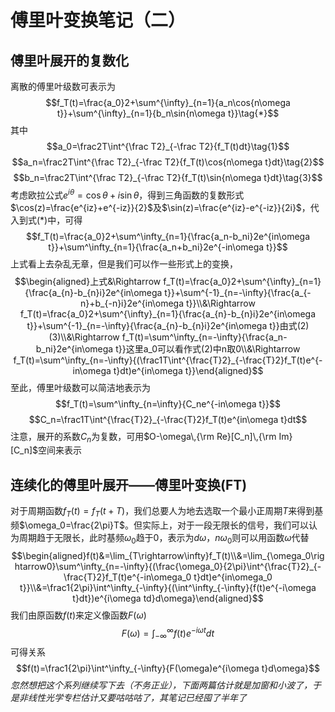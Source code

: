 # 傅里叶变换笔记（二）
## 傅里叶展开的复数化
离散的傅里叶级数可表示为
$$f_T(t)=\frac{a_0}2+\sum^{\infty}_{n=1}{a_n\cos{n\omega t}}+\sum^{\infty}_{n=1}{b_n\sin{n\omega t}}\tag{*}$$
其中
$$a_0=\frac2T\int^{\frac T2}_{-\frac T2}{f_T(t)dt}\tag{1}$$
$$a_n=\frac2T\int^{\frac T2}_{-\frac T2}{f_T(t)\cos{n\omega t}dt}\tag{2}$$
$$b_n=\frac2T\int^{\frac T2}_{-\frac T2}{f_T(t)\sin{n\omega t}dt}\tag{3}$$
考虑欧拉公式$e^{i\theta}=\cos\theta+i\sin\theta$，得到三角函数的复数形式$\cos(z)=\frac{e^{iz}+e^{-iz}}{2}$及$\sin(z)=\frac{e^{iz}-e^{-iz}}{2i}$，代入到式(*)中，可得
$$f_T(t)=\frac{a_0}2+\sum^\infty_{n=1}{\frac{a_n-b_ni}2e^{in\omega t}}+\sum^\infty_{n=1}{\frac{a_n+b_ni}2e^{-in\omega t}}$$
上式看上去杂乱无章，但是我们可以作一些形式上的变换，
$$\begin{aligned}上式&\Rightarrow f_T(t)=\frac{a_0}2+\sum^{\infty}_{n=1}{\frac{a_{n}-b_{n}i}2e^{in\omega t}}+\sum^{-1}_{n=-\infty}{\frac{a_{-n}+b_{-n}i}2e^{in\omega t}}\\&\Rightarrow f_T(t)=\frac{a_0}2+\sum^{\infty}_{n=1}{\frac{a_{n}-b_{n}i}2e^{in\omega t}}+\sum^{-1}_{n=-\infty}{\frac{a_{n}-b_{n}i}2e^{in\omega t}}由式(2)(3)\\&\Rightarrow f_T(t)=\sum^\infty_{n=-\infty}{\frac{a_n-b_ni}2e^{in\omega t}}这里a_0可以看作式(2)中n取0\\&\Rightarrow f_T(t)=\sum^\infty_{n=-\infty}{(\frac1T\int^{\frac{T}2}_{-\frac{T}2}f_T(t)e^{-in\omega t}dt)e^{in\omega t}}\end{aligned}$$
至此，傅里叶级数可以简洁地表示为
$$f_T(t)=\sum^\infty_{n=\infty}{C_ne^{-in\omega t}}$$
$$C_n=\frac1T\int^{\frac{T}2}_{-\frac{T}2}f_T(t)e^{in\omega t}dt$$
注意，展开的系数$C_n$为复数，可用$O-\omega\,{\rm Re}[C_n]\,{\rm Im}[C_n]$空间来表示
## 连续化的傅里叶展开——傅里叶变换(FT)
对于周期函数$f_T(t)=f_T(t+T)$，我们总要人为地去选取一个最小正周期$T$来得到基频$\omega_0=\frac{2\pi}T$。但实际上，对于一段无限长的信号，我们可以认为周期趋于无限长，此时基频$\omega_0$趋于0，表示为$d\omega$，$n\omega_0$则可以用函数$\omega$代替
$$\begin{aligned}f(t)&=\lim_{T\rightarrow\infty}f_T(t)\\&=\lim_{\omega_0\rightarrow0}\sum^\infty_{n=-\infty}{(\frac{\omega_0}{2\pi}\int^{\frac{T}2}_{-\frac{T}2}f_T(t)e^{-in\omega_0 t}dt)e^{in\omega_0 t}}\\&=\frac1{2\pi}\int^\infty_{-\infty}{(\int^\infty_{-\infty}{f(t)e^{-i\omega t}dt})e^{i\omega td}d\omega}\end{aligned}$$
我们由原函数$f(t)$来定义像函数$F(\omega)$
$$F(\omega)=\int^\infty_{-\infty}{f(t)e^{-i\omega t}dt}$$
可得关系
$$f(t)=\frac1{2\pi}\int^\infty_{-\infty}{F(\omega)e^{i\omega t}d\omega}$$
*忽然想把这个系列继续写下去（不务正业），下面两篇估计就是加窗和小波了，于是非线性光学专栏估计又要咕咕咕了，其笔记已经囤了半年了*